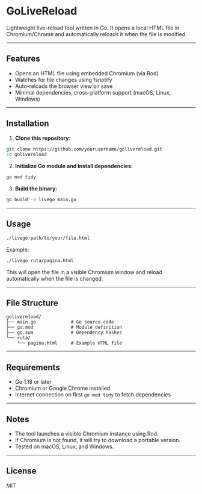 # GoLiveReload

Lightweight live-reload tool written in Go. It opens a local HTML file in Chromium/Chrome and automatically reloads it when the file is modified.

---

## Features

* Opens an HTML file using embedded Chromium (via Rod)
* Watches for file changes using fsnotify
* Auto-reloads the browser view on save
* Minimal dependencies, cross-platform support (macOS, Linux, Windows)

---

## Installation

1. **Clone this repository:**

```bash
git clone https://github.com/yourusername/golivereload.git
cd golivereload
```

2. **Initialize Go module and install dependencies:**

```bash
go mod tidy
```

3. **Build the binary:**

```bash
go build -o livego main.go
```

---

## Usage

```bash
./livego path/to/your/file.html
```

Example:

```bash
./livego ruta/pagina.html
```

This will open the file in a visible Chromium window and reload automatically when the file is changed.

---

## File Structure

```
golivereload/
├── main.go             # Go source code
├── go.mod              # Module definition
├── go.sum              # Dependency hashes
└── ruta/
    └── pagina.html     # Example HTML file
```

---

## Requirements

* Go 1.18 or later
* Chromium or Google Chrome installed
* Internet connection on first `go mod tidy` to fetch dependencies

---

## Notes

* The tool launches a visible Chromium instance using Rod.
* If Chromium is not found, it will try to download a portable version.
* Tested on macOS, Linux, and Windows.

---

## License

MIT

